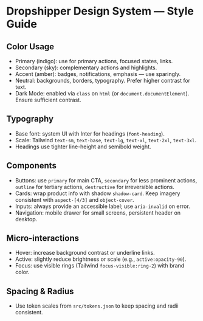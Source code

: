 # Dropshipper Design System — Style Guide

## Color Usage

- Primary (indigo): use for primary actions, focused states, links.
- Secondary (sky): complementary actions and highlights.
- Accent (amber): badges, notifications, emphasis — use sparingly.
- Neutral: backgrounds, borders, typography. Prefer higher contrast for text.
- Dark Mode: enabled via `class` on `html` (or `document.documentElement`). Ensure sufficient contrast.

## Typography

- Base font: system UI with Inter for headings (`font-heading`).
- Scale: Tailwind `text-sm`, `text-base`, `text-lg`, `text-xl`, `text-2xl`, `text-3xl`.
- Headings use tighter line-height and semibold weight.

## Components

- Buttons: use `primary` for main CTA, `secondary` for less prominent actions, `outline` for tertiary actions, `destructive` for irreversible actions.
- Cards: wrap product info with shadow `shadow-card`. Keep imagery consistent with `aspect-[4/3]` and `object-cover`.
- Inputs: always provide an accessible label; use `aria-invalid` on error.
- Navigation: mobile drawer for small screens, persistent header on desktop.

## Micro-interactions

- Hover: increase background contrast or underline links.
- Active: slightly reduce brightness or scale (e.g., `active:opacity-90`).
- Focus: use visible rings (Tailwind `focus-visible:ring-2`) with brand color.

## Spacing & Radius

- Use token scales from `src/tokens.json` to keep spacing and radii consistent.


